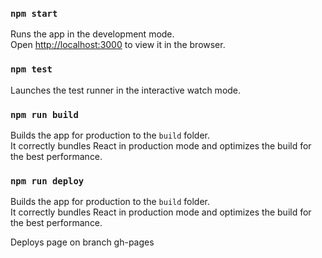 ### `npm start`
Runs the app in the development mode.\
Open [http://localhost:3000](http://localhost:3000) to view it in the browser.

### `npm test`
Launches the test runner in the interactive watch mode.

### `npm run build`
Builds the app for production to the `build` folder.\
It correctly bundles React in production mode and optimizes the build for the best performance.

### `npm run deploy`
Builds the app for production to the `build` folder.\
It correctly bundles React in production mode and optimizes the build for the best performance.

Deploys page on branch gh-pages